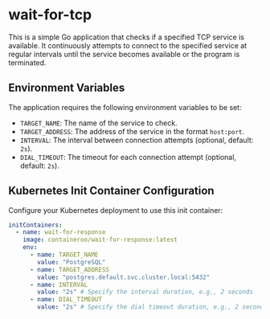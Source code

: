 # wait-for-tcp

This is a simple Go application that checks if a specified TCP service is available. It continuously attempts to connect to the specified service at regular intervals until the service becomes available or the program is terminated.

## Environment Variables

The application requires the following environment variables to be set:

- `TARGET_NAME`: The name of the service to check.
- `TARGET_ADDRESS`: The address of the service in the format `host:port`.
- `INTERVAL`: The interval between connection attempts (optional, default: `2s`).
- `DIAL_TIMEOUT`: The timeout for each connection attempt (optional, default: `2s`).

## Kubernetes Init Container Configuration

Configure your Kubernetes deployment to use this init container:

```yaml
initContainers:
  - name: wait-for-response
    image: containeroo/wait-for-response:latest
    env:
      - name: TARGET_NAME
        value: "PostgreSQL"
      - name: TARGET_ADDRESS
        value: "postgres.default.svc.cluster.local:5432"
      - name: INTERVAL
        value: "2s" # Specify the interval duration, e.g., 2 seconds
      - name: DIAL_TIMEOUT
        value: "2s" # Specify the dial timeout duration, e.g., 2 seconds
```
